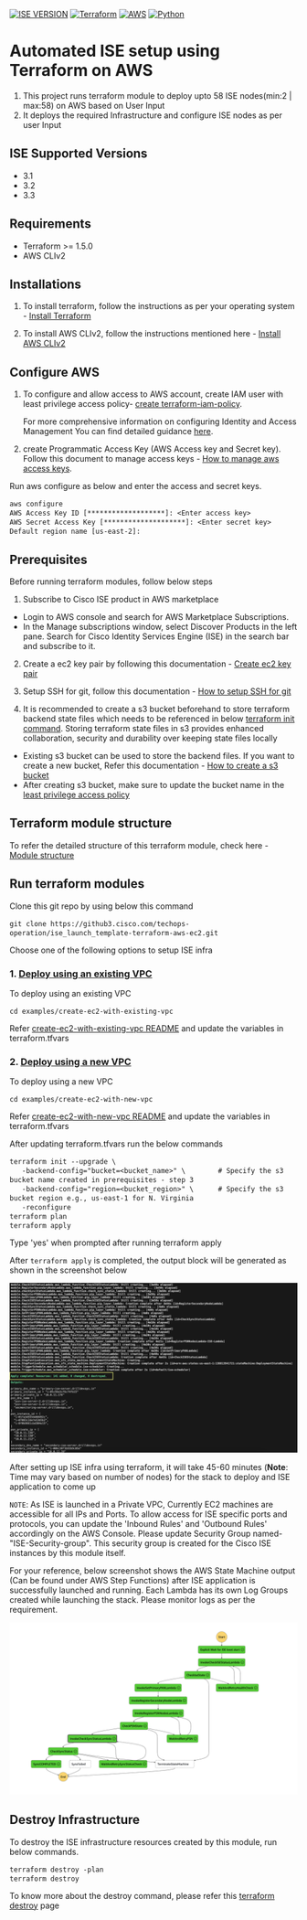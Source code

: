 [![ISE VERSION](https://img.shields.io/badge/ISE%20SUPPORTED%20VERSIONS-3.1,%203.2%20AND%203.3-blue?style=for-the-badge&logo=cisco)](#)
[![Terraform](https://img.shields.io/badge/IaC-Terraform-blue?style=for-the-badge&logo=terraform)](https://registry.terraform.io/providers/hashicorp/aws/latest/docs)
[![AWS](https://img.shields.io/badge/Cloud-AWS-blue?style=for-the-badge&logo=amazonaws)](https://aws.amazon.com/)
[![Python](https://img.shields.io/badge/AWS%20Lambda-Python-3572A5?style=for-the-badge)](./modules/lambda_modules)

# Automated ISE setup using Terraform on AWS

1. This project runs terraform module to deploy upto 58 ISE nodes(min:2 | max:58) on AWS based on User Input
2. It deploys the required Infrastructure and configure ISE nodes as per user Input

## ISE Supported Versions
- 3.1
- 3.2
- 3.3

## Requirements
- Terraform >= 1.5.0
- AWS CLIv2

## Installations
1. To install terraform, follow the instructions as per your operating system - [Install Terraform](https://developer.hashicorp.com/terraform/tutorials/aws-get-started/install-cli)

2. To install AWS CLIv2, follow the instructions mentioned here - [Install AWS CLIv2](https://docs.aws.amazon.com/cli/latest/userguide/getting-started-install.html)


## Configure AWS
1. To configure and allow access to AWS account, create IAM user with least privilege access policy- [create terraform-iam-policy](./docs/terraform-policy.json). 

      For more comprehensive information on configuring Identity and  Access Management You can find detailed guidance  [here](./docs/iampolicyreadme.md).

 2. create Programmatic Access Key (AWS Access key and Secret key). Follow this document to manage access keys - [How to manage aws access keys](https://docs.aws.amazon.com/IAM/latest/UserGuide/id_credentials_access-keys.html#Using_CreateAccessKey). 

Run aws configure as below and enter the access and secret keys.

```
aws configure
AWS Access Key ID [*******************]: <Enter access key>
AWS Secret Access Key [********************]: <Enter secret key>
Default region name [us-east-2]: 

```

## Prerequisites
Before running terraform modules, follow below steps

1. Subscribe to Cisco ISE product in AWS marketplace
- Login to AWS console and search for AWS Marketplace Subscriptions. 
- In the Manage subscriptions window, select Discover Products in the left pane. Search for Cisco Identity Services Engine (ISE) in the search bar and subscribe to it.

2. Create a ec2 key pair by following this documentation - [Create ec2 key pair](https://docs.aws.amazon.com/AWSEC2/latest/UserGuide/create-key-pairs.html)

3. Setup SSH for git, follow this documentation - [How to setup SSH for git](https://www.warp.dev/terminus/git-clone-ssh) 

4. It is recommended to create a s3 bucket beforehand to store terraform backend state files which needs to be referenced in below [terraform init command](#terraform_init_command). Storing terraform state files in s3 provides enhanced collaboration, security and durability over keeping state files locally
  - Existing s3 bucket can be used to store the backend files. If you want to create a new bucket, Refer this documentation - [How to create a s3 bucket](https://docs.aws.amazon.com/AmazonS3/latest/userguide/create-bucket-overview.html)
  - After creating s3 bucket, make sure to update the bucket name in the [least privilege access policy](./docs/terraform-policy.json#L206)


## Terraform module structure

To refer the detailed structure of this terraform module, check here - [Module structure](./docs/directory-structure.md)

## Run terraform modules

Clone this git repo by using below this command 
  ```
  git clone https://github3.cisco.com/techops-operation/ise_launch_template-terraform-aws-ec2.git
  ```

Choose one of the following options to setup ISE infra
### 1. [Deploy using an existing VPC](./examples/create-ec2-with-existing-vpc/)

To deploy using an existing VPC
  ```
  cd examples/create-ec2-with-existing-vpc
  ```
  Refer [create-ec2-with-existing-vpc README](./examples/create-ec2-with-existing-vpc/README.md) and update the variables in terraform.tfvars

### 2. [Deploy using a new VPC](./examples/create-ec2-with-new-vpc/)

To deploy using a new VPC
```
cd examples/create-ec2-with-new-vpc
```
Refer [create-ec2-with-new-vpc README](./examples/create-ec2-with-new-vpc/README.md) and update the variables in terraform.tfvars

<a name="terraform_init_command"></a>
After updating terraform.tfvars run the below commands
 ```
 terraform init --upgrade \
    -backend-config="bucket=<bucket_name>" \        # Specify the s3 bucket name created in prerequisites - step 3
    -backend-config="region=<bucket_region>" \      # Specify the s3 bucket region e.g., us-east-1 for N. Virginia
    -reconfigure
 terraform plan
 terraform apply
 ```

Type 'yes' when prompted after running terraform apply

After `terraform apply` is completed, the output block will be generated as shown in the screenshot below

![alt terraform output](./docs/terraform_ouput.png)

After setting up ISE infra using terraform, it will take 45-60 minutes (**Note**: Time may vary based on number of nodes) for the stack to deploy and ISE application to come up

`NOTE`: As ISE is launched in a Private VPC, Currently EC2 machines are accessible for all IPs and Ports. To allow access for ISE specific ports and protocols, you can update the 'Inbound Rules' and 'Outbound Rules' accordingly on the AWS Console. Please update Security Group named- "ISE-Security-group". This security group is created for the Cisco ISE instances by this module itself.


For your reference, below screenshot shows the AWS State Machine output (Can be found under AWS Step Functions) after ISE application is successfully launched and running. Each Lambda has its own Log Groups created while launching the stack. Please monitor logs as per the requirement.

![alt state machine output](./docs/state_machine_diagram.png)

## Destroy Infrastructure

To destroy the ISE infrastructure resources created by this module, run below commands. 

```
terraform destroy -plan
terraform destroy
``` 
To know more about the destroy command, please refer this [terraform destroy](https://developer.hashicorp.com/terraform/cli/commands/destroy) page







